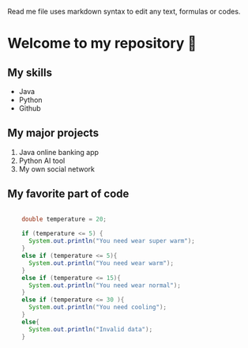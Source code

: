 Read me file uses markdown syntax to edit any text, formulas or codes.

# Welcome to my repository 🐰

## My skills
- Java
- Python
- Github

## My major projects
1. Java online banking app
2. Python AI tool
3. My own social network

## My favorite part of code
```java

    double temperature = 20;
    
    if (temperature <= 5) {
      System.out.println("You need wear super warm");
    }
    else if (temperature <= 5){
      System.out.println("You need wear warm");
    }
    else if (temperature <= 15){
      System.out.println("You need wear normal");      
    }
    else if (temperature <= 30 ){
      System.out.println("You need cooling");
    }
    else{
      System.out.println("Invalid data");
    }
```




